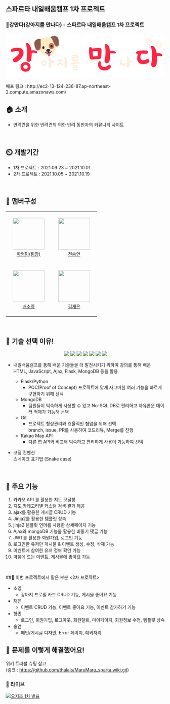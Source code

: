 ## 스파르타 내일배움캠프 1차 프로젝트
### 🐶강만다(강아지를 만나다) - 스파르타 내일배움캠프 1차 프로젝트

<p align='center'>
  <img src="./static/logo2.png" width="500px" />
</p>
배포 링크 : http://ec2-13-124-236-87.ap-northeast-2.compute.amazonaws.com/
<br/>


## 🏠 소개

+ 반려견을 위한 반려견의 의한 반려 동반자의 커뮤니티 사이트

<br/>


## ⏲️ 개발기간

+ 1차 프로젝트 : 2021.09.23 ~ 2021.10.01
+ 2차 프로젝트 : 2021.10.05 ~ 2021.10.19
<br/>


## 🧙 맴버구성

<table>
    <tr>
        <td align="center" width="130px" height="160px">
            <a href="https://github.com/thalals"><img height="100px" width="100px" src="https://avatars.githubusercontent.com/u/42319300?s=460&u=feb753590ea1a1d094b08573bb11f15e801e63cc&v=4" /></a>
          <br />
            <a href="https://github.com/thalals">박형민(팀장)</a>
      </td>
      <td align="center" width="130px" height="160px">
                  <a href="https://github.com/sendkite1"><img height="100px" width="100px" src="https://user-images.githubusercontent.com/42319300/135604950-2cf4e5fd-8cf4-4941-8a00-77e0cd982751.jpg" /></a>
                <br />
                  <a href="https://github.com/sendkite">전송연</a>
            </td>
  </tr>
  <tr>
        <td align="center" width="130px" height="160px">
            <a href="https://github.com/carina9231"><img height="100px" width="100px" src="https://user-images.githubusercontent.com/42319300/135605305-2b71e4a7-c01d-4349-a1d8-dc8132584d99.jpg" /></a>
          <br />
            <a href="https://github.com/carina9231">배소영</a>
      </td>
      <td align="center" width="130px" height="160px">
                  <a href="https://github.com/jenny0325"><img height="100px" width="100px" src="https://user-images.githubusercontent.com/42319300/135706447-06ba949f-ec19-462b-81c6-c5b297bbfc45.jpg" /></a>
                <br />
                  <a href="https://github.com/jenny0325">김재은</a>
            </td>
  </tr>

</table>

<br/>


## 📌 기술 선택 이유!

<p align='center'>
<img src="https://img.shields.io/badge/HTML5-E34F26?style=flat-square&logo=HTML5&logoColor=white"/></a> 
<img src="https://img.shields.io/badge/CSS3-1572B6?style=flat-square&logo=CSS3&logoColor=white"/></a> 
<img src="https://img.shields.io/badge/JavaScript-F7DF1E?style=flat-square&logo=JavaScript&logoColor=white"/></a> 
<img src="https://img.shields.io/badge/python-5483B1?style=flat-square&logo=python&logoColor=white"/></a> 
<img src="https://img.shields.io/badge/flask-232F3E?style=flat-square&logo=flask&logoColor=white"/></a> 
<img src="https://img.shields.io/badge/MongoDB-47A248?style=flat-square&logo=MongoDB&logoColor=white"/></a>
<img src="https://img.shields.io/badge/Amazon AWS-BD8B13?style=flat-square&logo=Amazon%20AWS&logoColor=white"/></a> 
</p>

+ 내일배움캠프를 통해 배운 기술들을 더 발전시키기 위하여 강의를 통해 배운 HTML, JavaScript, Ajax, Flask, MongoDB 등을 활용
   + Flask/Python 
      + POC(Proof of Concept) 프로젝트에 맞게 자그마한 여러 기능을 빠르게 구현하기 위해 선택
   + MongoDB
      + 팀원들이 익숙하게 사용할 수 있고 No-SQL DB로 편리하고 자유롭운 데이터 적재가 가능해 선택 
   + Git
      + 프로젝트 형상관리와 효율적인 협업을 위해 선택
   <br>branch, issue, PR를 사용하여 코드리뷰, Merge를 진행
   + Kakao Map API
      + 다른 맵 API와 비교해 익숙하고 편리하게 사용이 가능하여 선택<br/>
   
   
+ 코딩 컨벤션 <br/>
   스네이크 표기법 (Snake case)

<br/>


## 📌 주요 기능

1. 카카오 API 를 활용한 지도 모달창
2. 지도 카데고리별 커스텀 검색 결과 제공
3. ajax를 활용한 게시글 CRUD 기능
4. Jinja2를 활용한 템플릿 상속
5. jinja2 템플릿 언어를 사용한 상세페이지 기능
6. Ajax와 mongoDB 기능을 활용한 비동기 댓글 기능
7. JWT를 활용한 회원가입, 로그인 기능
8. 로그인한 유저만 게시물 & 이벤트 생성, 수정, 삭제 가능
9. 이벤트에 참여한 유저 정보 확인 가능
10. 마음에 드는 이벤트, 게시물에 좋아요 가능
<br/>

##📌 이번 프로젝트에서 맡은 부분
   <2차 프로젝트>
   + 소영
      + 강아지 프로필 카드 CRUD 기능, 게시물 좋아요 기능
   + 재은
      + 이벤트 CRUD 기능, 이벤트 좋아요 기능, 이벤트 참가하기 기능  
   + 형민
      + 로그인, 회원가입, 로그아웃, 회원탈퇴, 마이페이지, 회원정보 수정, 템플릿 상속 
   + 송연
      + 메인/게시글 디자인, Error 페이지, 예외처리
   
## 📌 문제를 이렇게 해결했어요!
위키 트러블 슈팅 참고 <br/>
(링크 : https://github.com/thalals/MaruMaru_sparta.wiki.git)

### 🔗 라이브
[![오지조 1차 발표](http://img.youtube.com/vi/4BzMYLfXwS0/0.jpg)](https://www.youtube.com/watch?v=4BzMYLfXwS0) 
